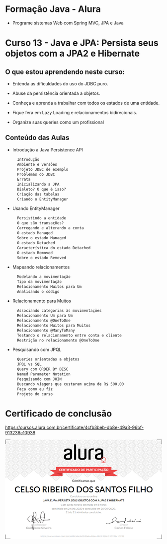 # Formação Java - Alura
+ Programe sistemas Web com Spring MVC, JPA e Java

# Curso 13 - Java e JPA: Persista seus objetos com a JPA2 e Hibernate

## O que estou aprendendo neste curso:

+ Entenda as dificuldades do uso do JDBC puro.

+ Abuse da persistência orientada a objetos.

+ Conheça e aprenda a trabalhar com todos os estados de uma entidade.

+ Fique fera em Lazy Loading e relacionamentos bidirecionais.

+ Organize suas queries como um profissional

## Conteúdo das Aulas

+ Introdução à Java Persistence API
                
        Introdução
        Ambiente e versões
        Projeto JDBC de exemplo
        Problemas do JDBC
        Errata
        Inicializando a JPA
        Dialeto? O que é isso?
        Criação das tabelas
        Criando o EntityManager

+ Usando EntityManager 
  
        Persistindo a entidade
        O que são transações?
        Carregando e alterando a conta
        O estado Managed
        Sobre o estado Managed
        O estado Detached
        Característica do estado Detached
        O estado Removed
        Sobre o estado Removed

+ Mapeando relacionamentos  
      
        Modelando a movimentação
        Tipo da movimentação
        Relacionamento Muitos para Um
        Analisando o código
   
+ Relacionamento para Muitos
        
        Associando categorias às movimentações
        Relacionamento Um para Um
        Relacionamento @OneToOne
        Relacionamento Muitos para Muitos
        Relacionamento @ManyToMany
        Testando o relacionamento entre conta e cliente
        Restrição no relacionamento @OneToOne
        
+ Pesquisando com JPQL

        Queries orientadas a objetos
        JPQL vs SQL
        Query com ORDER BY DESC
        Named Parameter Notation
        Pesquisando com JOIN
        Buscando viagens que custaram acima de R$ 500,00
        Faça como eu fiz
        Projeto do curso

# Certificado de conclusão

https://cursos.alura.com.br/certificate/4cfb3beb-db8e-49a3-96bf-913236c10938

![certificado](certificate-alura.png)